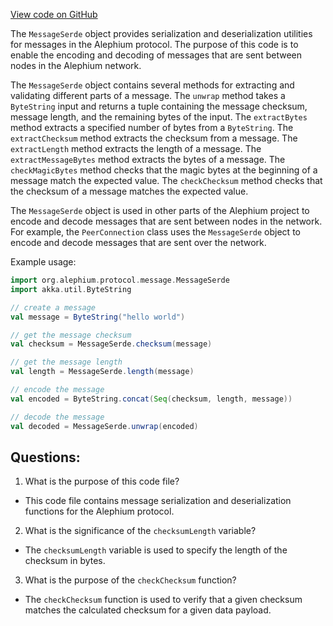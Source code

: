[View code on GitHub](https://github.com/alephium/alephium/blob/master/protocol/src/main/scala/org/alephium/protocol/message/MessageSerde.scala)

The `MessageSerde` object provides serialization and deserialization utilities for messages in the Alephium protocol. The purpose of this code is to enable the encoding and decoding of messages that are sent between nodes in the Alephium network. 

The `MessageSerde` object contains several methods for extracting and validating different parts of a message. The `unwrap` method takes a `ByteString` input and returns a tuple containing the message checksum, message length, and the remaining bytes of the input. The `extractBytes` method extracts a specified number of bytes from a `ByteString`. The `extractChecksum` method extracts the checksum from a message. The `extractLength` method extracts the length of a message. The `extractMessageBytes` method extracts the bytes of a message. The `checkMagicBytes` method checks that the magic bytes at the beginning of a message match the expected value. The `checkChecksum` method checks that the checksum of a message matches the expected value.

The `MessageSerde` object is used in other parts of the Alephium project to encode and decode messages that are sent between nodes in the network. For example, the `PeerConnection` class uses the `MessageSerde` object to encode and decode messages that are sent over the network. 

Example usage:

```scala
import org.alephium.protocol.message.MessageSerde
import akka.util.ByteString

// create a message
val message = ByteString("hello world")

// get the message checksum
val checksum = MessageSerde.checksum(message)

// get the message length
val length = MessageSerde.length(message)

// encode the message
val encoded = ByteString.concat(Seq(checksum, length, message))

// decode the message
val decoded = MessageSerde.unwrap(encoded)
```
## Questions: 
 1. What is the purpose of this code file?
- This code file contains message serialization and deserialization functions for the Alephium protocol.

2. What is the significance of the `checksumLength` variable?
- The `checksumLength` variable is used to specify the length of the checksum in bytes.

3. What is the purpose of the `checkChecksum` function?
- The `checkChecksum` function is used to verify that a given checksum matches the calculated checksum for a given data payload.